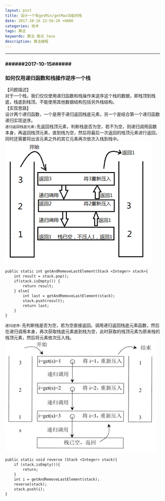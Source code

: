 ```yaml
---
layout: post
title: 设计一个有getMin/getMax功能的栈
date: 2017-10-16 22:56:20 +0800
categories: 技术
tags: 算法
keywords: 算法 面试 Java
description: 算法编程
---
```

-----
### \######2017-10-15######
### 如何仅用递归函数和栈操作逆序一个栈  
【问题描述】  
对于一个栈，我们仅仅使用递归函数和栈操作来逆序这个栈的数据，即栈顶到栈底，栈底到栈顶。不能使用其他数据结构包括另外栈结构。  
【实现思路】  
设计两个递归函数，一个是用于递归返回栈底元素，另一个是结合第一个递归函数递归实现逆序。  
`递归返回栈底元素:`先返回栈顶元素，判断栈是否为空，若不为空，则递归调用函数本身，再返回栈顶元素，直到栈为空，然后将最后一次返回的栈顶元素进行返回，同时还需要将出该元素之外的其它元素再次依次入栈到栈中。  
![ppt演示](https://github.com/Changzhisong/codinglife/blob/master/3-1.png)  
```
public static int getAndRemoveLastElement(Stack <Integer> stack>{
	int result = stack.pop();
	if(stack.isEmpty()) {
		return result;
	} else{
		int last = getAndRemoveLastElement(stack);
		stack.push(result);
		return last;
	}
}
```
`递归逆序:`先判断栈是否为空，若为空直接返回。调用递归返回栈底元素函数，然后在递归调用本身，再次获取栈底元素直到栈为空，此时获取的栈顶元素为原来栈的栈顶元素，然后将元素依次压入栈。  
![ppt演示](https://github.com/Changzhisong/codinglife/blob/master/3-2.png)  
```
public static void reverse (Stack <Integer> stack){
	if (stack.isEmpty()){
		return;
	}
	int i = getAndRemoveLastElement(stack);
	reverse(stack);
	stack.push(i);
}
```

